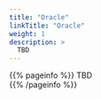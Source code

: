 ```yaml
---
title: "Oracle"
linkTitle: "Oracle"
weight: 1
description: >
  TBD
---
```


{{% pageinfo %}}
TBD  
{{% /pageinfo %}}


 